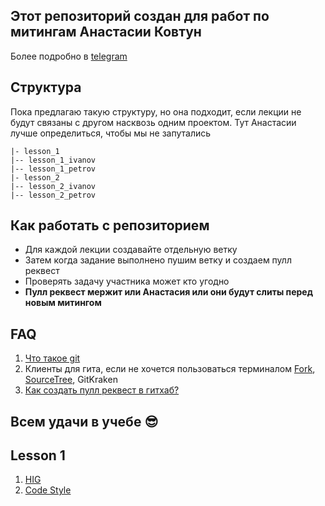 ## Этот репозиторий создан для работ по митингам Анастасии Ковтун

Более подробно в [telegram](https://t.me/iOS_lesson)

## Структура

Пока предлагаю такую структуру, но она подходит, если лекции не будут связаны с другом насквозь одним проектом. Тут Анастасии лучше определиться, чтобы мы не запутались

```
|- lesson_1
|-- lesson_1_ivanov
|-- lesson_1_petrov
|- lesson_2
|-- lesson_2_ivanov
|-- lesson_2_petrov
```

## Как работать с репозиторием

- Для каждой лекции создавайте отдельную ветку
- Затем когда задание выполнено пушим ветку и создаем пулл реквест
- Проверять задачу участника может кто угодно
- **Пулл реквест мержит или Анастасия или они будут слиты перед новым митингом**

## FAQ

1. [Что такое git](https://git-scm.com/book/ru/v2/Введение-Основы-Git)
2. Клиенты для гита, если не хочется пользоваться терминалом [Fork](https://fork.dev), [SourceTree](https://www.sourcetreeapp.com), GitKraken
3. [Как создать пулл реквест в гитхаб?](https://docs.github.com/en/github/collaborating-with-issues-and-pull-requests/creating-a-pull-request)

## Всем удачи в учебе :sunglasses:

## Lesson 1

1. [HIG](https://developer.apple.com/design/human-interface-guidelines/)
2. [Code Style](https://github.com/raywenderlich/swift-style-guide)

